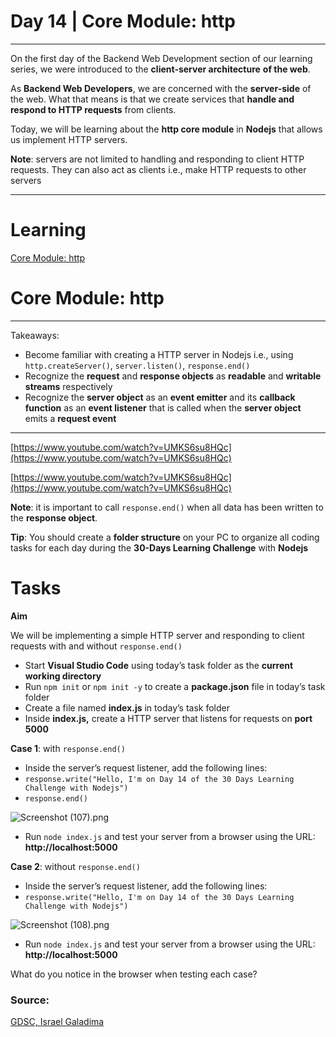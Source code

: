 # Day 14 | Core Module: http

---

On the first day of the Backend Web Development section of our learning series, we were introduced to the **client-server architecture** **of the web**.

As **Backend Web Developers**, we are concerned with the **server-side** of the web. What that means is that we create services that **handle and respond to HTTP requests** from clients.

Today, we will be learning about the **http core module** in **Nodejs** that allows us implement HTTP servers.

**Note**: servers are not limited to handling and responding to client HTTP requests. They can also act as clients i.e., make HTTP requests to other servers

---

# Learning

[Core Module: http](https://www.notion.so/Core-Module-http-94a0119c80b04a9c93e6d6e0dd0bbf29)

# Core Module: http

---

Takeaways:

- Become familiar with creating a HTTP server in Nodejs i.e., using `http.createServer()`, `server.listen()`, `response.end()`
- Recognize the **request** and **response objects** as **readable** and **writable streams** respectively
- Recognize the **server object** as an **event emitter** and its **callback function** as an **event listener** that is called when the **server object** emits a **request event**

---

[https://www.youtube.com/watch?v=UMKS6su8HQc](https://www.youtube.com/watch?v=UMKS6su8HQc)

[https://www.youtube.com/watch?v=UMKS6su8HQc](https://www.youtube.com/watch?v=UMKS6su8HQc)

**Note**: it is important to call `response.end()` when all data has been written to the **response object**.

**Tip**: You should create a **folder structure** on your PC to organize all coding tasks for each day during the **30-Days Learning Challenge** with **Nodejs**

# Tasks

**Aim**

We will be implementing a simple HTTP server and responding to client requests with and without `response.end()`

- Start **Visual Studio Code** using today’s task folder as the **current working directory**
- Run `npm init` or `npm init -y` to create a **package.json** file in today’s task folder
- Create a file named **index.js** in today’s task folder
- Inside **index.js,** create a HTTP server that listens for requests on **port 5000**

**Case 1**: with `response.end()`

- Inside the server’s request listener, add the following lines:
- `response.write("Hello, I'm on Day 14 of the 30 Days Learning Challenge with Nodejs")`
- `response.end()`

![Screenshot (107).png](https://s3-us-west-2.amazonaws.com/secure.notion-static.com/c4f54eca-a121-4215-abbc-358d4a61c36c/Screenshot_(107).png)

- Run `node index.js` and test your server from a browser using the URL: **http://localhost:5000**

**Case 2**: without `response.end()`

- Inside the server’s request listener, add the following lines:
- `response.write("Hello, I'm on Day 14 of the 30 Days Learning Challenge with Nodejs")`

![Screenshot (108).png](https://s3-us-west-2.amazonaws.com/secure.notion-static.com/78b03ce1-6320-4d57-9c31-01b7763c0dbc/Screenshot_(108).png)

- Run `node index.js` and test your server from a browser using the URL: **http://localhost:5000**

What do you notice in the browser when testing each case?

### Source:

[GDSC, Israel Galadima](https://israelgaladima.notion.site/Day-2-JavaScript-Refresher-96ecdd77ddb3462ba90ea6f7c83af90b)